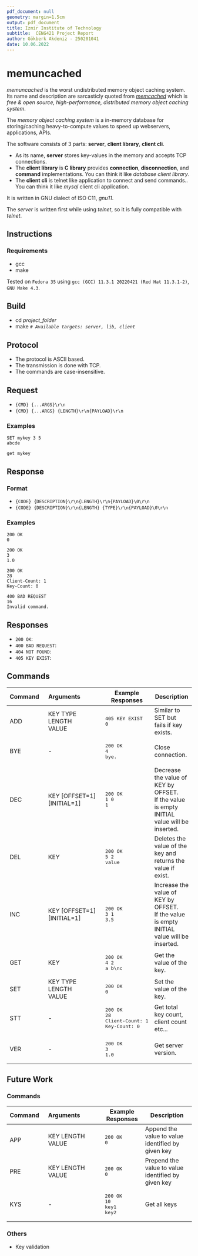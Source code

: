```yaml
---
pdf_document: null
geometry: margin=1.5cm
output: pdf_document
title: Izmir Institute of Technology
subtitle:  CENG421 Project Report
author: Gökberk Akdeniz - 250201041
date: 10.06.2022
---
```


# memuncached

_memuncached_ is the worst undistributed memory object caching system.
Its name and description are sarcasticly quoted from [_memcached_](https://memcached.org/) 
which is _free & open source, high-performance, distributed memory object caching system_.

The _memory object caching system_ is a in-memory database for storing/caching heavy-to-compute values
to speed up webservers, applications, APIs.

The software consists of 3 parts: **server**, **client library**, **client cli**.

- As its name, **server** stores key-values in the memory and accepts TCP connections.
- The **client library** is **C library** provides **connection**, **disconnection**, and **command** implementations. 
You can think it like _database client library_.
- The **client cli** is telnet like application to connect and send commands.. You can think it like _mysql_ client cli application.

It is written in GNU dialect of ISO C11, _gnu11_.

The _server_ is written first while using _telnet_, so it is fully compatible with _telnet_. 

## Instructions

### Requirements

- gcc
- make

Tested on `Fedora 35` using `gcc (GCC) 11.3.1 20220421 (Red Hat 11.3.1-2)`, `GNU Make 4.3`.

## Build

- cd _project\_folder_
- make _`# Available targets: server, lib, client`_

<!-- pandoc \newpage -->

## Protocol

- The protocol is ASCII based. 
- The transmission is done with TCP.
- The commands are case-insensitive.  

## Request

- ```{CMD} {...ARGS}\r\n```
- ```{CMD} {...ARGS} {LENGTH}\r\n{PAYLOAD}\r\n```

### Examples

```
SET mykey 3 5
abcde
```

```
get mykey
```

## Response

### Format

- ```{CODE} {DESCRIPTION}\r\n{LENGTH}\r\n{PAYLOAD}\0\r\n```
- ```{CODE} {DESCRIPTION}\r\n{LENGTH} {TYPE}\r\n{PAYLOAD}\0\r\n```

### Examples

```
200 OK
0
```

```
200 OK
3
1.0
```

```
200 OK
28
Client-Count: 1
Key-Count: 0
```

```
400 BAD REQUEST
16
Invalid command.
```

## Responses

- `200 OK`: 
- `400 BAD REQUEST`: 
- `404 NOT FOUND`:
- `405 KEY EXIST`:

<!-- pandoc \newpage -->

## Commands


| Command&nbsp;&nbsp; | Arguments&nbsp;&nbsp;&nbsp;&nbsp;&nbsp;&nbsp;&nbsp;&nbsp;&nbsp;&nbsp;&nbsp;&nbsp; | Example Responses                                             | Description                                                                                    |
| ------------------- | --------------------------------------------------------------------------------- | ------------------------------------------------------------- | ---------------------------------------------------------------------------------------------- |
| ADD                 | KEY TYPE LENGTH<br/>VALUE                                                         | <pre>405 KEY EXIST<br/>0</pre>                                | Similar to SET but fails if key exists.                                                        |
| BYE                 | -                                                                                 | <pre>200 OK<br/>4<br/>bye.</pre>                              | Close connection.                                                                              |
| DEC                 | KEY [OFFSET=1] [INITIAL=1]                                                        | <pre>200 OK<br/>1 0<br/>1</pre>                               | Decrease the value of KEY by OFFSET.<br/>If the value is empty INITIAL value will be inserted. |
| DEL                 | KEY                                                                               | <pre>200 OK<br/>5 2<br/>value</pre>                           | Deletes the value of the key and returns the value if exist.                                   |
| INC                 | KEY [OFFSET=1] [INITIAL=1]                                                        | <pre>200 OK<br/>3 1<br/>3.5</pre>                             | Increase the value of KEY by OFFSET.<br/>If the value is empty INITIAL value will be inserted. |
| GET                 | KEY                                                                               | <pre>200 OK<br/>4 2<br/>a b\\nc</pre>                         | Get the value of the key.                                                                      |
| SET                 | KEY TYPE LENGTH<br/>VALUE                                                         | <pre>200 OK<br/>0</pre>                                       | Set the value of the key.                                                                      |
| STT                 | -                                                                                 | <pre>200 OK<br/>28<br/>Client-Count: 1<br/>Key-Count: 0</pre> | Get total key count, client count etc...                                                       |
| VER                 | -                                                                                 | <pre>200 OK<br/>3<br/>1.0</pre>                               | Get server version.                                                                            |

## Future Work

### Commands

| Command&nbsp;&nbsp; | Arguments&nbsp;&nbsp;&nbsp;&nbsp;&nbsp;&nbsp;&nbsp;&nbsp;&nbsp;&nbsp;&nbsp;&nbsp; | Example Responses                          | Description                                        |
| ------------------- | --------------------------------------------------------------------------------- | ------------------------------------------ | -------------------------------------------------- |
| APP                 | KEY LENGTH<br/>VALUE                                                              | <pre>200 OK<br/>0</pre>                    | Append the value to value identified by given key  |
| PRE                 | KEY LENGTH<br/>VALUE                                                              | <pre>200 OK<br/>0</pre>                    | Prepend the value to value identified by given key |
| KYS                 | -                                                                                 | <pre>200 OK<br/>10<br/>key1<br/>key2</pre> | Get all keys                                       |

### Others

- Key validation

